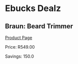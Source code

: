 
# Ebucks Dealz
## Braun: Beard Trimmer
[Product Page](https://www.ebucks.com/web/shop/productSelected.do?prodId=627543320&catId=1186081080)

Price: R549.00

Savings: 150.0


	